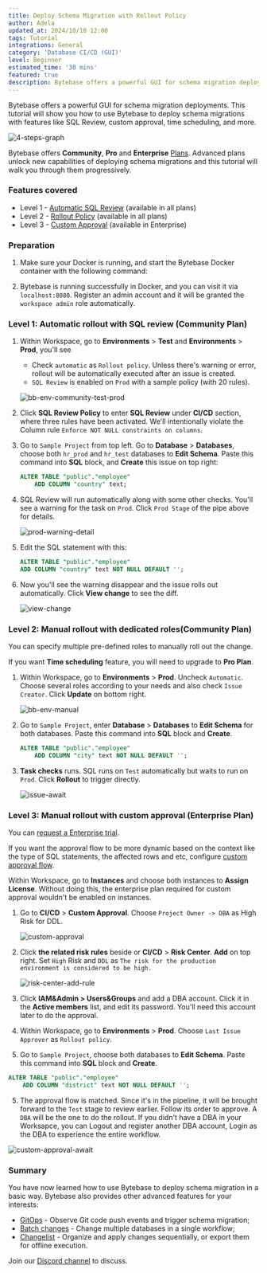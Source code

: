 ```yaml
---
title: Deploy Schema Migration with Rollout Policy
author: Adela
updated_at: 2024/10/10 12:00
tags: Tutorial
integrations: General
category: 'Database CI/CD (GUI)'
level: Beginner
estimated_time: '30 mins'
featured: true
description: Bytebase offers a powerful GUI for schema migration deployments. This tutorial will show you how to use Bytebase to deploy schema migrations with features like SQL Review, custom approval, time scheduling, and more.
---
```


Bytebase offers a powerful GUI for schema migration deployments. This tutorial will show you how to use Bytebase to deploy schema migrations with features like SQL Review, custom approval, time scheduling, and more.

![4-steps-graph](/content/docs/tutorials/deploy-schema-migration/4-steps-graph.webp)

Bytebase offers **Community**, **Pro** and **Enterprise** [Plans](/pricing). Advanced plans
unlock new capabilities of deploying schema migrations and this tutorial will walk you through them progressively.

### Features covered

- Level 1 - [Automatic SQL Review](/docs/sql-review/overview/) (available in all plans)
- Level 2 - [Rollout Policy](/docs/administration/environment-policy/rollout-policy/) (available in all plans)
- Level 3 - [Custom Approval](/docs/administration/custom-approval/) (available in Enterprise)

### Preparation

1. Make sure your Docker is running, and start the Bytebase Docker container with the following command:

   <IncludeBlock url="/docs/get-started/install/terminal-docker-run-volume"></IncludeBlock>

1. Bytebase is running successfully in Docker, and you can visit it via `localhost:8080`. Register an admin account and it will be granted the `workspace admin` role automatically.

### Level 1: Automatic rollout with SQL review (Community Plan)

1. Within Workspace, go to **Environments** > **Test** and **Environments** > **Prod**, you'll see

   - Check `automatic` as `Rollout policy`. Unless there's warning or error, rollout will be automatically executed after an issue is created.
   - `SQL Review` is enabled on `Prod` with a sample policy (with 20 rules).

   ![bb-env-community-test-prod](/content/docs/tutorials/deploy-schema-migration/bb-env-community-test-prod.webp)

1. Click **SQL Review Policy** to enter **SQL Review** under **CI/CD** section, where three rules have been activated. We'll intentionally violate the Column rule `Enforce NOT NULL constraints on columns`.

1. Go to `Sample Project` from top left. Go to **Database** > **Databases**, choose both `hr_prod` and `hr_test` databases to **Edit Schema**. Paste this command into **SQL** block, and **Create** this issue on top right:

   ```sql
   ALTER TABLE "public"."employee"
       ADD COLUMN "country" text;
   ```

1. SQL Review will run automatically along with some other checks. You'll see a warning for the task on `Prod`. Click `Prod Stage` of the pipe above for details.

   ![prod-warning-detail](/content/docs/tutorials/deploy-schema-migration/prod-warning-detail.webp)

1. Edit the SQL statement with this:

   ```sql
   ALTER TABLE "public"."employee"
   ADD COLUMN "country" text NOT NULL DEFAULT '';
   ```

1. Now you'll see the warning disappear and the issue rolls out automatically. Click **View change** to see the diff.

   ![view-change](/content/docs/tutorials/deploy-schema-migration/view-change.webp)

### Level 2: Manual rollout with dedicated roles(Community Plan)

You can specify multiple pre-defined roles to manually roll out the change.

If you want **Time scheduling** feature, you will need to upgrade to **Pro Plan**.

1. Within Workspace, go to **Environments** > **Prod**. Uncheck `Automatic`. Choose several roles according to your needs and also check `Issue Creator`. Click **Update** on bottom right.

   ![bb-env-manual](/content/docs/tutorials/deploy-schema-migration/bb-env-manual.webp)

1. Go to `Sample Project`, enter **Database** > **Databases** to **Edit Schema** for both databases. Paste this command into **SQL** block and **Create**.

   ```sql
   ALTER TABLE "public"."employee"
       ADD COLUMN "city" text NOT NULL DEFAULT '';
   ```

1. **Task checks** runs. SQL runs on `Test` automatically but waits to run on `Prod`. Click **Rollout** to trigger directly.

   ![issue-await](/content/docs/tutorials/deploy-schema-migration/issue-await.webp)

### Level 3: Manual rollout with custom approval (Enterprise Plan)

<HintBlock type="info">

You can [request a Enterprise trial](/contact-us/).

</HintBlock>

If you want the approval flow to be more dynamic based on the context like the type of SQL statements, the affected rows and etc, configure [custom approval flow](/docs/administration/custom-approval/).

Within Workspace, go to **Instances** and choose both instances to **Assign License**. Without doing this, the enterprise plan required for custom approval wouldn't be enabled on instances.

1. Go to **CI/CD** > **Custom Approval**. Choose `Project Owner -> DBA` as High Risk for DDL.

   ![custom-approval](/content/docs/tutorials/deploy-schema-migration/custom-approval.webp)

2. Click **the related risk rules** beside or **CI/CD** > **Risk Center**. **Add** on top right. Set `High` Risk and `DDL` as `The risk for the production environment is considered to be high.`

   ![risk-center-add-rule](/content/docs/tutorials/deploy-schema-migration/risk-center-add-rule.webp)

3. Click **IAM&Admin > Users&Groups** and add a DBA account. Click it in the **Active members** list, and edit its password. You'll need this account later to do the approval.

4. Within Workspace, go to **Environments** > **Prod**. Choose `Last Issue Approver` as `Rollout policy`.

5. Go to `Sample Project`, choose both databases to **Edit Schema**. Paste this command into **SQL** block and **Create**.

```sql
ALTER TABLE "public"."employee"
    ADD COLUMN "district" text NOT NULL DEFAULT '';
```

5. The approval flow is matched. Since it's in the pipeline, it will be brought forward to the `Test` stage to review earlier. Follow its order to approve. A `DBA` will be the one to do the rollout. If you didn't have a DBA in your Worksapce, you can Logout and register another DBA account, Login as the DBA to experience the entire workflow.

![custom-approval-await](/content/docs/tutorials/deploy-schema-migration/custom-approval-await.webp)

### Summary

You have now learned how to use Bytebase to deploy schema migration in a basic way. Bytebase also provides other advanced features for your interests:

- [GitOps](/docs/vcs-integration/overview/) - Observe Git code push events and trigger schema migration;
- [Batch changes](/docs/change-database/batch-change/) - Change multiple databases in a single workflow;
- [Changelist](/docs/changelist/) - Organize and apply changes sequentially, or export them for offline execution.

Join our [Discord channel](https://discord.com/invite/huyw7gRsyA) to discuss.
